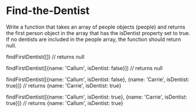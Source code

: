 # Find-the-Dentist

Write a function that takes an array of people objects (people) and returns the first person object in the array that has the isDentist property set to true. If no dentists are included in the people array, the function should return null.

findFirstDentist([]) // returns null

findFirstDentist([{name: 'Callum', isDentist: false}]) // returns null

findFirstDentist([{name: 'Callum', isDentist: false}, {name: 'Carrie', isDentist: true}]) // returns {name: 'Carrie', isDentist: true}

findFirstDentist([{name: 'Callum', isDentist: true}, {name: 'Carrie', isDentist: true}]) // returns {name: 'Callum', isDentist: true}
